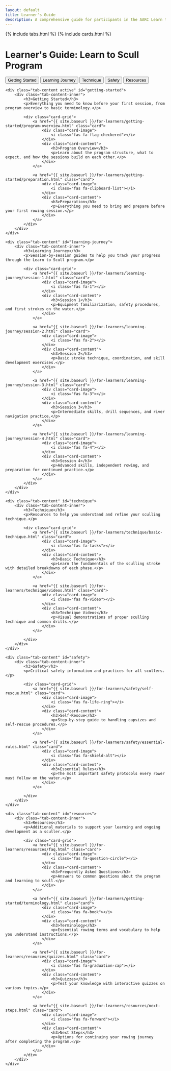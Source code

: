 ```yaml
---
layout: default
title: Learner's Guide
description: A comprehensive guide for participants in the AARC Learn to Scull Program
---
```


{% include tabs.html %}
{% include cards.html %}

# Learner's Guide: Learn to Scull Program

<div class="tab-container">
    <div class="tab-nav">
        <button class="tab-link active" data-tab="getting-started">Getting Started</button>
        <button class="tab-link" data-tab="learning-journey">Learning Journey</button>
        <button class="tab-link" data-tab="technique">Technique</button>
        <button class="tab-link" data-tab="safety">Safety</button>
        <button class="tab-link" data-tab="resources">Resources</button>
    </div>

    <div class="tab-content active" id="getting-started">
        <div class="tab-content-inner">
            <h3>Getting Started</h3>
            <p>Everything you need to know before your first session, from program overview to basic terminology.</p>
            
            <div class="card-grid">
                <a href="{{ site.baseurl }}/for-learners/getting-started/program-overview.html" class="card">
                    <div class="card-image">
                        <i class="fas fa-flag-checkered"></i>
                    </div>
                    <div class="card-content">
                        <h3>Program Overview</h3>
                        <p>Learn about the program structure, what to expect, and how the sessions build on each other.</p>
                    </div>
                </a>
                
                <a href="{{ site.baseurl }}/for-learners/getting-started/preparation.html" class="card">
                    <div class="card-image">
                        <i class="fas fa-clipboard-list"></i>
                    </div>
                    <div class="card-content">
                        <h3>Preparation</h3>
                        <p>Everything you need to bring and prepare before your first rowing session.</p>
                    </div>
                </a>
            </div>
        </div>
    </div>
    
    <div class="tab-content" id="learning-journey">
        <div class="tab-content-inner">
            <h3>Learning Journey</h3>
            <p>Session-by-session guides to help you track your progress through the Learn to Scull program.</p>
            
            <div class="card-grid">
                <a href="{{ site.baseurl }}/for-learners/learning-journey/session-1.html" class="card">
                    <div class="card-image">
                        <i class="fas fa-1"></i>
                    </div>
                    <div class="card-content">
                        <h3>Session 1</h3>
                        <p>Equipment familiarization, safety procedures, and first strokes on the water.</p>
                    </div>
                </a>
                
                <a href="{{ site.baseurl }}/for-learners/learning-journey/session-2.html" class="card">
                    <div class="card-image">
                        <i class="fas fa-2"></i>
                    </div>
                    <div class="card-content">
                        <h3>Session 2</h3>
                        <p>Basic stroke technique, coordination, and skill development exercises.</p>
                    </div>
                </a>
                
                <a href="{{ site.baseurl }}/for-learners/learning-journey/session-3.html" class="card">
                    <div class="card-image">
                        <i class="fas fa-3"></i>
                    </div>
                    <div class="card-content">
                        <h3>Session 3</h3>
                        <p>Intermediate skills, drill sequences, and river navigation practice.</p>
                    </div>
                </a>
                
                <a href="{{ site.baseurl }}/for-learners/learning-journey/session-4.html" class="card">
                    <div class="card-image">
                        <i class="fas fa-4"></i>
                    </div>
                    <div class="card-content">
                        <h3>Session 4</h3>
                        <p>Advanced skills, independent rowing, and preparation for continued practice.</p>
                    </div>
                </a>
            </div>
        </div>
    </div>
    
    <div class="tab-content" id="technique">
        <div class="tab-content-inner">
            <h3>Technique</h3>
            <p>Resources to help you understand and refine your sculling technique.</p>
            
            <div class="card-grid">
                <a href="{{ site.baseurl }}/for-learners/technique/basic-technique.html" class="card">
                    <div class="card-image">
                        <i class="fas fa-tasks"></i>
                    </div>
                    <div class="card-content">
                        <h3>Basic Technique</h3>
                        <p>Learn the fundamentals of the sculling stroke with detailed breakdowns of each phase.</p>
                    </div>
                </a>

                <a href="{{ site.baseurl }}/for-learners/technique/videos.html" class="card">
                    <div class="card-image">
                        <i class="fas fa-video"></i>
                    </div>
                    <div class="card-content">
                        <h3>Technique Videos</h3>
                        <p>Visual demonstrations of proper sculling technique and common drills.</p>
                    </div>
                </a>
                
            </div>
        </div>
    </div>
    
    <div class="tab-content" id="safety">
        <div class="tab-content-inner">
            <h3>Safety</h3>
            <p>Critical safety information and practices for all scullers.</p>
            
            <div class="card-grid">
                <a href="{{ site.baseurl }}/for-learners/safety/self-rescue.html" class="card">
                    <div class="card-image">
                        <i class="fas fa-life-ring"></i>
                    </div>
                    <div class="card-content">
                        <h3>Self-Rescue</h3>
                        <p>Step-by-step guide to handling capsizes and self-rescue procedures.</p>
                    </div>
                </a>
                
                <a href="{{ site.baseurl }}/for-learners/safety/essential-rules.html" class="card">
                    <div class="card-image">
                        <i class="fas fa-shield-alt"></i>
                    </div>
                    <div class="card-content">
                        <h3>Essential Rules</h3>
                        <p>The most important safety protocols every rower must follow on the water.</p>
                    </div>
                </a>
            
            </div>
        </div>
    </div>
    
    <div class="tab-content" id="resources">
        <div class="tab-content-inner">
            <h3>Resources</h3>
            <p>Additional materials to support your learning and ongoing development as a sculler.</p>
            
            <div class="card-grid">
                <a href="{{ site.baseurl }}/for-learners/resources/faq.html" class="card">
                    <div class="card-image">
                        <i class="fas fa-question-circle"></i>
                    </div>
                    <div class="card-content">
                        <h3>Frequently Asked Questions</h3>
                        <p>Answers to common questions about the program and learning to scull.</p>
                    </div>
                </a>

                <a href="{{ site.baseurl }}/for-learners/getting-started/terminology.html" class="card">
                    <div class="card-image">
                        <i class="fas fa-book"></i>
                    </div>
                    <div class="card-content">
                        <h3>Terminology</h3>
                        <p>Essential rowing terms and vocabulary to help you understand instructions.</p>
                    </div>
                </a>

                <a href="{{ site.baseurl }}/for-learners/resources/quizzes.html" class="card">
                    <div class="card-image">
                        <i class="fas fa-graduation-cap"></i>
                    </div>
                    <div class="card-content">
                        <h3>Quizzes</h3>
                        <p>Test your knowledge with interactive quizzes on various topics.</p>
                    </div>
                </a>
                
                <a href="{{ site.baseurl }}/for-learners/resources/next-steps.html" class="card">
                    <div class="card-image">
                        <i class="fas fa-forward"></i>
                    </div>
                    <div class="card-content">
                        <h3>Next Steps</h3>
                        <p>Options for continuing your rowing journey after completing the program.</p>
                    </div>
                </a>
            </div>
        </div>
    </div>
</div>

<!-- Font Awesome for icons -->
<script src="https://kit.fontawesome.com/a076d05399.js" crossorigin="anonymous"></script>
